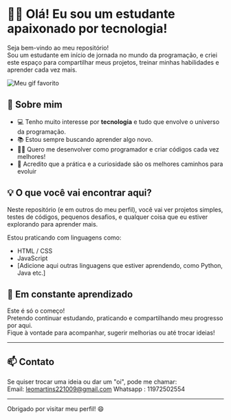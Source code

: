 # 👨‍💻 Olá! Eu sou um estudante apaixonado por tecnologia!

Seja bem-vindo ao meu repositório!  
Sou um estudante em início de jornada no mundo da programação, e criei este espaço para compartilhar meus projetos, treinar minhas habilidades e aprender cada vez mais.

![Meu gif favorito](https://media0.giphy.com/media/v1.Y2lkPTc5MGI3NjExczBqYzZpd3BibDlubnF6eDh1bTQ1eHp6OXp4YTZoZHowcW5tNXp6bSZlcD12MV9pbnRlcm5hbF9naWZfYnlfaWQmY3Q9Zw/22Qtxycwr69yw/giphy.gif)


## 🚀 Sobre mim

- 💻 Tenho muito interesse por **tecnologia** e tudo que envolve o universo da programação.
- 📚 Estou sempre buscando aprender algo novo.
- 👨‍💻 Quero me desenvolver como programador e criar códigos cada vez melhores!
- 🧠 Acredito que a prática e a curiosidade são os melhores caminhos para evoluir


## 💡 O que você vai encontrar aqui?

Neste repositório (e em outros do meu perfil), você vai ver projetos simples, testes de códigos, pequenos desafios, e qualquer coisa que eu estiver explorando para aprender mais.

Estou praticando com linguagens como:

- HTML / CSS
- JavaScript
- [Adicione aqui outras linguagens que estiver aprendendo, como Python, Java etc.]



## 🌱 Em constante aprendizado

Este é só o começo!  
Pretendo continuar estudando, praticando e compartilhando meu progresso por aqui.  
Fique à vontade para acompanhar, sugerir melhorias ou até trocar ideias!

---

## 📫 Contato

Se quiser trocar uma ideia ou dar um "oi", pode me chamar:  
Email: leomartins221009@gmail.com 
Whatsapp : 11972502554


---

Obrigado por visitar meu perfil! 😄  
